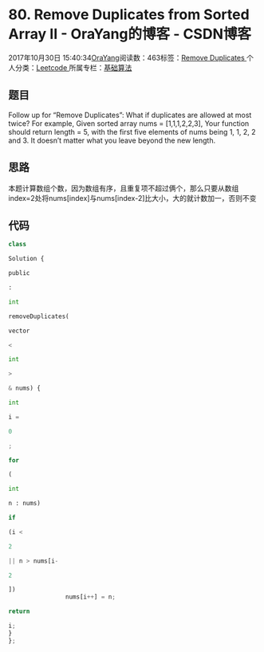 
# 80. Remove Duplicates from Sorted Array II - OraYang的博客 - CSDN博客

2017年10月30日 15:40:34[OraYang](https://me.csdn.net/u010665216)阅读数：463标签：[Remove																](https://so.csdn.net/so/search/s.do?q=Remove&t=blog)[Duplicates																](https://so.csdn.net/so/search/s.do?q=Duplicates&t=blog)[
							](https://so.csdn.net/so/search/s.do?q=Remove&t=blog)个人分类：[Leetcode																](https://blog.csdn.net/u010665216/article/category/7026962)
所属专栏：[基础算法](https://blog.csdn.net/column/details/16604.html)



## 题目
Follow up for “Remove Duplicates”:
What if duplicates are allowed at most twice?
For example,
Given sorted array nums = [1,1,1,2,2,3],
Your function should return length = 5, with the first five elements of nums being 1, 1, 2, 2 and 3. It doesn’t matter what you leave beyond the new length.
## 思路
本题计算数组个数，因为数组有序，且重复项不超过俩个，那么只要从数组index=2处将nums[index]与nums[index-2]比大小，大的就计数加一，否则不变
## 代码
```python
class
```
```python
Solution {
```
```python
public
```
```python
:
```
```python
int
```
```python
removeDuplicates(
```
```python
vector
```
```python
<
```
```python
int
```
```python
>
```
```python
& nums) {
```
```python
int
```
```python
i =
```
```python
0
```
```python
;
```
```python
for
```
```python
(
```
```python
int
```
```python
n : nums)
```
```python
if
```
```python
(i <
```
```python
2
```
```python
|| n > nums[i-
```
```python
2
```
```python
])
                nums[i++] = n;
```
```python
return
```
```python
i;
}
};
```


